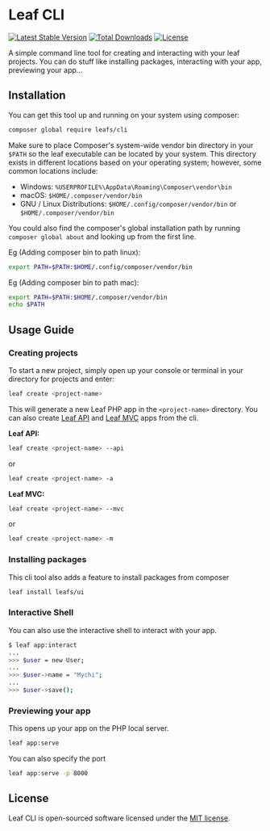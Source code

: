 # Leaf CLI

[![Latest Stable Version](https://poser.pugx.org/leafs/cli/v/stable)](https://packagist.org/packages/leafs/cli)
[![Total Downloads](https://poser.pugx.org/leafs/cli/downloads)](https://packagist.org/packages/leafs/cli)
[![License](https://poser.pugx.org/leafs/cli/license)](https://packagist.org/packages/leafs/cli)

A simple command line tool for creating  and interacting with your leaf projects. You can do stuff like installing packages, interacting with your app, previewing your app...

## Installation

You can get this tool up and running on your system using composer:

```bash
composer global require leafs/cli
```

Make sure to place Composer's system-wide vendor bin directory in your `$PATH` so the leaf executable can be located by your system. This directory exists in different locations based on your operating system; however, some common locations include:

- Windows: `%USERPROFILE%\AppData\Roaming\Composer\vendor\bin`
- macOS: `$HOME/.composer/vendor/bin`
- GNU / Linux Distributions: `$HOME/.config/composer/vendor/bin` or `$HOME/.composer/vendor/bin`

You could also find the composer's global installation path by running `composer global about` and looking up from the first line.

Eg (Adding composer bin to path linux):

```sh
export PATH=$PATH:$HOME/.config/composer/vendor/bin
```

Eg (Adding composer bin to path mac):

```sh
export PATH=$PATH:$HOME/.composer/vendor/bin
echo $PATH
```

## Usage Guide

### Creating projects

To start a new project, simply open up your console or terminal in your directory
for projects and enter:

```bash
leaf create <project-name>
```

This will generate a new Leaf PHP app in the `<project-name>` directory. You can also create [Leaf API](https://github.com/leafsphp/leafAPI) and [Leaf MVC](https://github.com/leafsphp/leafmvc) apps from the cli.

**Leaf API:**

```bash
leaf create <project-name> --api
```

or

```bash
leaf create <project-name> -a
```

**Leaf MVC:**

```bash
leaf create <project-name> --mvc
```

or

```bash
leaf create <project-name> -m
```

### Installing packages

This cli tool also adds a feature to install packages from composer

```bash
leaf install leafs/ui
```

### Interactive Shell

You can also use the interactive shell to interact with your app.

```bash
$ leaf app:interact
...
>>> $user = new User;
...
>>> $user->name = "Mychi";
...
>>> $user->save();
```

### Previewing your app

This opens up your app on the PHP local server.

```bash
leaf app:serve
```

You can also specify the port

```bash
leaf app:serve -p 8000
```

## License

Leaf CLI is open-sourced software licensed under the [MIT license](LICENSE.md).

